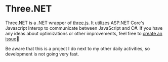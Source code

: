 # Three.NET
Three.NET is a .NET wrapper of [three.js](https://threejs.org). It utilizes ASP.NET Core's Javascript Interop to communicate between JavaScript and C#. If you have any ideas about optimizations or other improvements, feel free to [create an issue](https://github.com/JonathanBout/Three.NET/issues/new/choose)🙂

Be aware that this is a project I do next to my other daily activities, so development is not going very fast.
